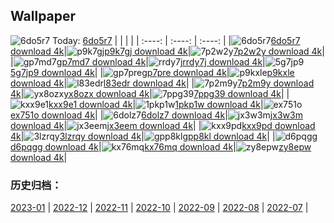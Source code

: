 ## Wallpaper
![6do5r7](https://w.wallhaven.cc/full/6d/wallhaven-6do5r7.png) Today: [6do5r7](https://th.wallhaven.cc/small/6d/6do5r7.jpg)
|      |      |      |
| :----: | :----: | :----: |
|![6do5r7](https://th.wallhaven.cc/small/6d/6do5r7.jpg)[6do5r7 download 4k](https://wallhaven.cc/w/6do5r7)|![p9k7gj](https://th.wallhaven.cc/small/p9/p9k7gj.jpg)[p9k7gj download 4k](https://wallhaven.cc/w/p9k7gj)|![7p2w2y](https://th.wallhaven.cc/small/7p/7p2w2y.jpg)[7p2w2y download 4k](https://wallhaven.cc/w/7p2w2y)|
|![gp7md7](https://th.wallhaven.cc/small/gp/gp7md7.jpg)[gp7md7 download 4k](https://wallhaven.cc/w/gp7md7)|![rrdy7j](https://th.wallhaven.cc/small/rr/rrdy7j.jpg)[rrdy7j download 4k](https://wallhaven.cc/w/rrdy7j)|![5g7jp9](https://th.wallhaven.cc/small/5g/5g7jp9.jpg)[5g7jp9 download 4k](https://wallhaven.cc/w/5g7jp9)|
|![gp7pre](https://th.wallhaven.cc/small/gp/gp7pre.jpg)[gp7pre download 4k](https://wallhaven.cc/w/gp7pre)|![p9kxle](https://th.wallhaven.cc/small/p9/p9kxle.jpg)[p9kxle download 4k](https://wallhaven.cc/w/p9kxle)|![l83edr](https://th.wallhaven.cc/small/l8/l83edr.jpg)[l83edr download 4k](https://wallhaven.cc/w/l83edr)|
|![7p2m9y](https://th.wallhaven.cc/small/7p/7p2m9y.jpg)[7p2m9y download 4k](https://wallhaven.cc/w/7p2m9y)|![yx8ozx](https://th.wallhaven.cc/small/yx/yx8ozx.jpg)[yx8ozx download 4k](https://wallhaven.cc/w/yx8ozx)|![7ppg39](https://th.wallhaven.cc/small/7p/7ppg39.jpg)[7ppg39 download 4k](https://wallhaven.cc/w/7ppg39)|
|![kxx9e1](https://th.wallhaven.cc/small/kx/kxx9e1.jpg)[kxx9e1 download 4k](https://wallhaven.cc/w/kxx9e1)|![1pkp1w](https://th.wallhaven.cc/small/1p/1pkp1w.jpg)[1pkp1w download 4k](https://wallhaven.cc/w/1pkp1w)|![ex751o](https://th.wallhaven.cc/small/ex/ex751o.jpg)[ex751o download 4k](https://wallhaven.cc/w/ex751o)|
|![6dolz7](https://th.wallhaven.cc/small/6d/6dolz7.jpg)[6dolz7 download 4k](https://wallhaven.cc/w/6dolz7)|![jx3w3m](https://th.wallhaven.cc/small/jx/jx3w3m.jpg)[jx3w3m download 4k](https://wallhaven.cc/w/jx3w3m)|![jx3eem](https://th.wallhaven.cc/small/jx/jx3eem.jpg)[jx3eem download 4k](https://wallhaven.cc/w/jx3eem)|
|![kxx9pd](https://th.wallhaven.cc/small/kx/kxx9pd.jpg)[kxx9pd download 4k](https://wallhaven.cc/w/kxx9pd)|![3lzrqy](https://th.wallhaven.cc/small/3l/3lzrqy.jpg)[3lzrqy download 4k](https://wallhaven.cc/w/3lzrqy)|![gpp8kl](https://th.wallhaven.cc/small/gp/gpp8kl.jpg)[gpp8kl download 4k](https://wallhaven.cc/w/gpp8kl)|
|![d6pqgg](https://th.wallhaven.cc/small/d6/d6pqgg.jpg)[d6pqgg download 4k](https://wallhaven.cc/w/d6pqgg)|![kx76mq](https://th.wallhaven.cc/small/kx/kx76mq.jpg)[kx76mq download 4k](https://wallhaven.cc/w/kx76mq)|![zy8epw](https://th.wallhaven.cc/small/zy/zy8epw.jpg)[zy8epw download 4k](https://wallhaven.cc/w/zy8epw)|

### 历史归档：
[2023-01](https://github.com/april-projects/april-wallpaper/tree/main/picture/2023-01/) | [2022-12](https://github.com/april-projects/april-wallpaper/tree/main/picture/2022-12/) | [2022-11](https://github.com/april-projects/april-wallpaper/tree/main/picture/2022-11/) | [2022-10](https://github.com/april-projects/april-wallpaper/tree/main/picture/2022-10/) | [2022-09](https://github.com/april-projects/april-wallpaper/tree/main/picture/2022-09/) | [2022-08](https://github.com/april-projects/april-wallpaper/tree/main/picture/2022-08/) | [2022-07](https://github.com/april-projects/april-wallpaper/tree/main/picture/2022-07/) | 